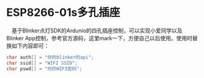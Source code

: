 <!--
 * @Description: 
 * @Version: 
 * @Author: BaiYiZhuo
 * @Date: 2022-01-28 01:04:26
 * @LastEditTime: 2022-01-28 01:04:42
-->
# ESP8266-01s多孔插座
&emsp;基于Blinker点灯SDK的Ardunio的四孔插座控制，可以实现小爱同学以及Blinker App控制，参考官方源码，这里mark一下，方便自己以后使用。使用时替换如下内容即可：
```c++
char auth[] = "你的blinker的api";
char ssid[] = "WIFI SSID";
char pswd[] = "你的WIFI密码";
```